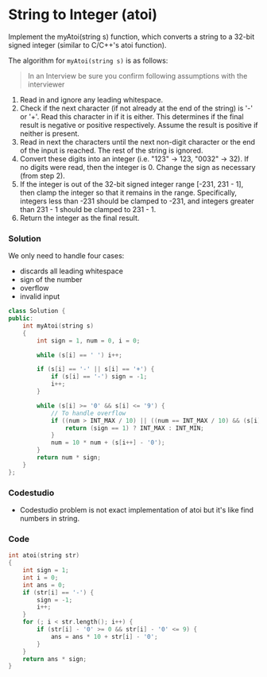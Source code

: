 # String to Integer (atoi)

Implement the myAtoi(string s) function, which converts a string to a 32-bit signed integer (similar to C/C++'s atoi function).

The algorithm for `myAtoi(string s)` is as follows:

> In an Interview be sure you confirm following assumptions with the interviewer

1. Read in and ignore any leading whitespace.
2. Check if the next character (if not already at the end of the string) is '-' or '+'. Read this character in if it is either. This determines if the final result is negative or positive respectively. Assume the result is positive if neither is present.
3. Read in next the characters until the next non-digit character or the end of the input is reached. The rest of the string is ignored.
4. Convert these digits into an integer (i.e. "123" -> 123, "0032" -> 32). If no digits were read, then the integer is 0. Change the sign as necessary (from step 2).
5. If the integer is out of the 32-bit signed integer range [-231, 231 - 1], then clamp the integer so that it remains in the range. Specifically, integers less than -231 should be clamped to -231, and integers greater than 231 - 1 should be clamped to 231 - 1.
6. Return the integer as the final result.

### Solution

We only need to handle four cases:

-   discards all leading whitespace
-   sign of the number
-   overflow
-   invalid input

```cpp
class Solution {
public:
    int myAtoi(string s)
    {
        int sign = 1, num = 0, i = 0;

        while (s[i] == ' ') i++;

        if (s[i] == '-' || s[i] == '+') {
            if (s[i] == '-') sign = -1;
            i++;
        }

        while (s[i] >= '0' && s[i] <= '9') {
            // To handle overflow
            if ((num > INT_MAX / 10) || ((num == INT_MAX / 10) && (s[i] - '0' > 7))) {
                return (sign == 1) ? INT_MAX : INT_MIN;
            }
            num = 10 * num + (s[i++] - '0');
        }
        return num * sign;
    }
};
```

### Codestudio

-   Codestudio problem is not exact implementation of atoi but it's like find numbers in string.

### Code

```cpp
int atoi(string str)
{
    int sign = 1;
    int i = 0;
    int ans = 0;
    if (str[i] == '-') {
        sign = -1;
        i++;
    }
    for (; i < str.length(); i++) {
        if (str[i] - '0' >= 0 && str[i] - '0' <= 9) {
            ans = ans * 10 + str[i] - '0';
        }
    }
    return ans * sign;
}
```
